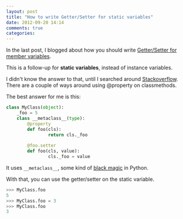 ```yaml
---
layout: post
title: "How to write Getter/Setter for static variables"
date: 2012-09-20 14:14
comments: true
categories: 
---
```


In the last post, I blogged about how you should write [Getter/Setter for member variables](/2012/09/19/how-you-should-write-getter-slash-setter-for-python/). 

This is a follow-up for **static variables**, instead of instance variables.

<!-- more -->

I didn't know the answer to that, until I searched around [Stackoverflow](http://stackoverflow.com/questions/128573/using-property-on-classmethods). There are a couple of ways around using @property on classmethods.

The best answer for me is this:

``` python
class MyClass(object):
    _foo = 5
    class __metaclass__(type):
        @property
        def foo(cls):
                return cls._foo
        
        @foo.setter
        def foo(cls, value):
                cls._foo = value
```

It uses `__metaclass__`, some kind of [black magic](http://www.voidspace.org.uk/python/articles/five-minutes.shtml) in Python.

With that, you can use the getter/setter on the static variable.

``` python
>>> MyClass.foo
5
>>> MyClass.foo = 3
>>> MyClass.foo
3
```